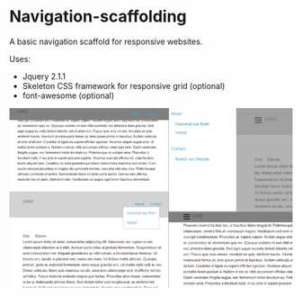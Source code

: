 # Navigation-scaffolding

A basic navigation scaffold for responsive websites.

Uses: 
  * Jquery 2.1.1
  * Skeleton CSS framework for responsive grid (optional)
  * font-awesome (optional)

![alt text](https://github.com/clayhenry/Navigation-scaffolding/blob/master/screenshot.jpg "Navigation-scaffolding")
